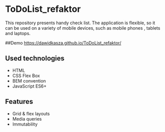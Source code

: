 # ToDoList_refaktor
This repository presents handy check list. The application is flexible, so it can be used on a variety of mobile devices, such as mobile phones , tablets and laptops.

##Demo
https://dawidkasza.github.io/ToDoList_refaktor/


## Used technologies
- HTML
- CSS Flex Box
- BEM convention
- JavaScript ES6+	

## Features
- Grid & flex layouts
- Media queries
- Immutability
